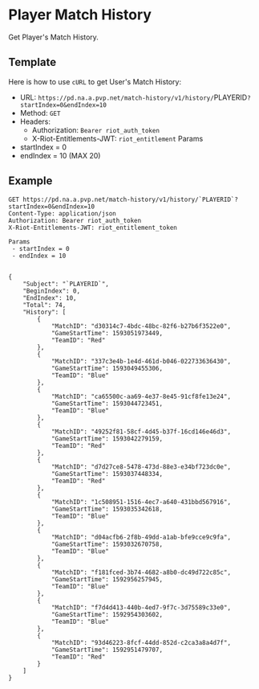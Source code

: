 # Player Match History
Get Player's Match History.

## Template
Here is how to use `cURL` to get User's Match History:
- URL: `https://pd.na.a.pvp.net/match-history/v1/history/`PLAYERID`?startIndex=0&endIndex=10`
- Method: `GET`
- Headers:
    - Authorization: `Bearer riot_auth_token`
    - X-Riot-Entitlements-JWT: `riot_entitlement`
Params
 - startIndex = 0
 - endIndex = 10 (MAX 20)

## Example
```http
GET https://pd.na.a.pvp.net/match-history/v1/history/`PLAYERID`?startIndex=0&endIndex=10
Content-Type: application/json
Authorization: Bearer riot_auth_token
X-Riot-Entitlements-JWT: riot_entitlement_token

Params
 - startIndex = 0
 - endIndex = 10


{
    "Subject": "`PLAYERID`",
    "BeginIndex": 0,
    "EndIndex": 10,
    "Total": 74,
    "History": [
        {
            "MatchID": "d30314c7-4bdc-48bc-82f6-b27b6f3522e0",
            "GameStartTime": 1593051973449,
            "TeamID": "Red"
        },
        {
            "MatchID": "337c3e4b-1e4d-461d-b046-022733636430",
            "GameStartTime": 1593049455306,
            "TeamID": "Blue"
        },
        {
            "MatchID": "ca65500c-aa69-4e37-8e45-91cf8fe13e24",
            "GameStartTime": 1593044723451,
            "TeamID": "Blue"
        },
        {
            "MatchID": "49252f81-58cf-4d45-b37f-16cd146e46d3",
            "GameStartTime": 1593042279159,
            "TeamID": "Red"
        },
        {
            "MatchID": "d7d27ce8-5478-473d-88e3-e34bf723dc0e",
            "GameStartTime": 1593037448334,
            "TeamID": "Red"
        },
        {
            "MatchID": "1c508951-1516-4ec7-a640-431bbd567916",
            "GameStartTime": 1593035342618,
            "TeamID": "Blue"
        },
        {
            "MatchID": "d04acfb6-2f8b-49dd-a1ab-bfe9cce9c9fa",
            "GameStartTime": 1593032670758,
            "TeamID": "Blue"
        },
        {
            "MatchID": "f181fced-3b74-4682-a8b0-dc49d722c85c",
            "GameStartTime": 1592956257945,
            "TeamID": "Blue"
        },
        {
            "MatchID": "f7d4d413-440b-4ed7-9f7c-3d75589c33e0",
            "GameStartTime": 1592954303602,
            "TeamID": "Blue"
        },
        {
            "MatchID": "93d46223-8fcf-44dd-852d-c2ca3a8a4d7f",
            "GameStartTime": 1592951479707,
            "TeamID": "Red"
        }
    ]
}
```
